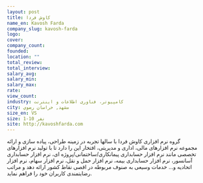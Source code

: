 ```yaml
---
layout: post
title: کاوش فردا
name_en: Kavosh Farda
company_slug: kavosh-farda
logo: 
cover: 
company_count:
founded:
location: ""
total_review: 
total_interview: 
salary_avg: 
salary_min: 
salary_max: 
rate: 
view_count: 
industry: کامپیوتر، فناوری اطلاعات و اینترنت
city: مشهد, خراسان رضوي
size_en: VS
size: 1-10 نفر
site: http://kavoshfarda.com
---
```


گروه نرم افزاری کاوش فردا با سالها تجربه در زمینه طراحی، پیاده سازی و ارائه مجموعه نرم افزارهای مالی، اداری و مدیریتی، افتخار این را دارد تا با تولید نرم افزارهای تخصصی مانند نرم افزار حسابداری پیمانکاری/ساختمانی/پروژه ای، نرم افزار حسابداری آسانسور، نرم افزار حسابداری بیمه، نرم افزار حمل و نقل، نرم افزار سهام، نرم افزار اتحادیه و... خدمات وسیعی به صنوف مربوطه در اقصی نقاط کشور ارائه دهد و مراتب رضایتمندی کاربران خود را فراهم نماید.
